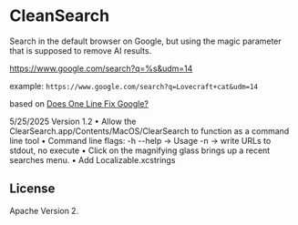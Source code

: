 #  CleanSearch

Search in the default browser on Google, but using the magic parameter that is supposed to remove AI results.

https://www.google.com/search?q=%s&udm=14

example: `https://www.google.com/search?q=Lovecraft+cat&udm=14`

based on [Does One Line Fix Google?](https://tedium.co/2024/05/17/google-web-search-make-default/)

5/25/2025 Version 1.2
• Allow the ClearSearch.app/Contents/MacOS/ClearSearch to function as a command line tool
• Command line flags: -h --help -> Usage 
    -n -> write URLs to stdout, no execute
• Click on the magnifying glass brings up a recent searches menu.
• Add Localizable.xcstrings


## License

Apache Version 2.
